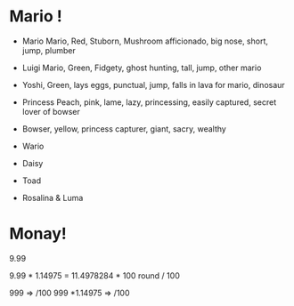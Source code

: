 # Mario !

- Mario Mario, Red, Stuborn, Mushroom afficionado, big nose, short, jump, plumber
- Luigi Mario, Green, Fidgety, ghost hunting, tall, jump, other mario
- Yoshi, Green, lays eggs, punctual,  jump, falls in lava for mario, dinosaur
- Princess Peach, pink, lame, lazy, princessing, easily captured, secret lover of bowser
- Bowser, yellow, princess capturer, giant, sacry, wealthy

- Wario
- Daisy
- Toad
- Rosalina & Luma

# Monay!

9.99

9.99 * 1.14975 = 11.4978284 * 100 round / 100

999 => /100
999 *1.14975 => /100